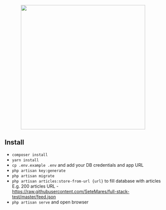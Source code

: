 <p align="center"><img src="https://res.cloudinary.com/dtfbvvkyp/image/upload/v1566331377/laravel-logolockup-cmyk-red.svg" width="400"></p>

## Install

- `composer install`
- `yarn install`
- `cp .env.example .env` and add your DB credentials and app URL
- `php artisan key:generate`
- `php artisan migrate`
- `php artisan articles:store-from-url {url}` to fill database with articles
<br>E.g. 200 articles URL - https://raw.githubusercontent.com/SeteMares/full-stack-test/master/feed.json
- `php artisan serve` and open browser
